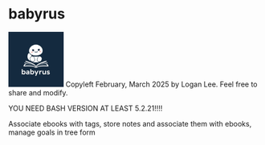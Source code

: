 # babyrus
<img src="./babyrus.jpeg" height=110>
Copyleft February, March 2025 by Logan Lee. Feel free to share and modify.

<p>YOU NEED BASH VERSION AT LEAST 5.2.21!!!!</p>

Associate ebooks with tags, store notes and associate them with ebooks, manage goals in tree form
